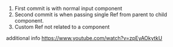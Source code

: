 1. First commit is with normal input component
2. Second commit is when passing single Ref from parent to child component.
3. Custom Ref not related to a component

additional info https://www.youtube.com/watch?v=zpEyAOkytkU 